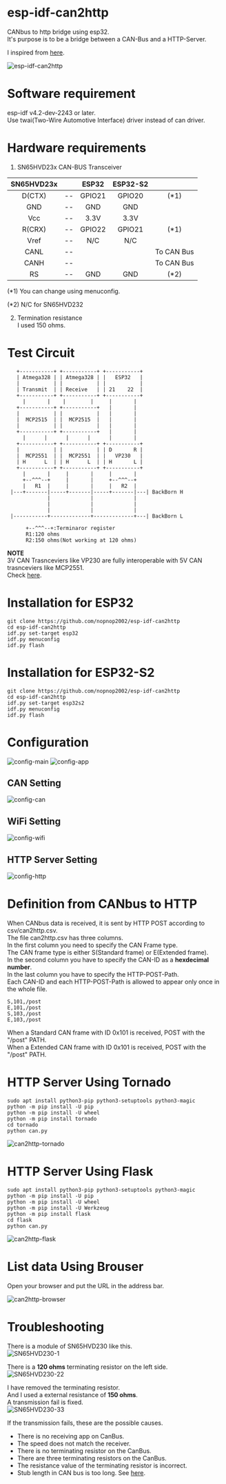 # esp-idf-can2http
CANbus to http bridge using esp32.   
It's purpose is to be a bridge between a CAN-Bus and a HTTP-Server.    

I inspired from [here](https://github.com/c3re/can2mqtt).

![esp-idf-can2http](https://user-images.githubusercontent.com/6020549/123870583-773bc300-d96d-11eb-8c07-27747faf7bb4.jpg)


# Software requirement
esp-idf v4.2-dev-2243 or later.   
Use twai(Two-Wire Automotive Interface) driver instead of can driver.   

# Hardware requirements
1. SN65HVD23x CAN-BUS Transceiver   

|SN65HVD23x||ESP32|ESP32-S2||
|:-:|:-:|:-:|:-:|:-:|
|D(CTX)|--|GPIO21|GPIO20|(*1)|
|GND|--|GND|GND||
|Vcc|--|3.3V|3.3V||
|R(CRX)|--|GPIO22|GPIO21|(*1)|
|Vref|--|N/C|N/C||
|CANL|--|||To CAN Bus|
|CANH|--|||To CAN Bus|
|RS|--|GND|GND|(*2)|

(*1) You can change using menuconfig.

(*2) N/C for SN65HVD232

2. Termination resistance   
I used 150 ohms.   


# Test Circuit   
```
   +-----------+ +-----------+ +-----------+ 
   | Atmega328 | | Atmega328 | |   ESP32   | 
   |           | |           | |           | 
   | Transmit  | | Receive   | | 21    22  | 
   +-----------+ +-----------+ +-----------+ 
     |       |    |        |     |       |   
   +-----------+ +-----------+   |       |   
   |           | |           |   |       |   
   |  MCP2515  | |  MCP2515  |   |       |   
   |           | |           |   |       |   
   +-----------+ +-----------+   |       |   
     |      |      |      |      |       |   
   +-----------+ +-----------+ +-----------+ 
   |           | |           | | D       R | 
   |  MCP2551  | |  MCP2551  | |   VP230   | 
   | H      L  | | H      L  | | H       L | 
   +-----------+ +-----------+ +-----------+ 
     |       |     |       |     |       |   
     +--^^^--+     |       |     +--^^^--+
     |   R1  |     |       |     |   R2  |   
 |---+-------|-----+-------|-----+-------|---| BackBorn H
             |             |             |
             |             |             |
             |             |             |
 |-----------+-------------+-------------+---| BackBorn L

      +--^^^--+:Terminaror register
      R1:120 ohms
      R2:150 ohms(Not working at 120 ohms)
```

__NOTE__   
3V CAN Trasnceviers like VP230 are fully interoperable with 5V CAN trasnceviers like MCP2551.   
Check [here](http://www.ti.com/lit/an/slla337/slla337.pdf).


# Installation for ESP32
```
git clone https://github.com/nopnop2002/esp-idf-can2http
cd esp-idf-can2http
idf.py set-target esp32
idf.py menuconfig
idf.py flash
```

# Installation for ESP32-S2
```
git clone https://github.com/nopnop2002/esp-idf-can2http
cd esp-idf-can2http
idf.py set-target esp32s2
idf.py menuconfig
idf.py flash
```

# Configuration
![config-main](https://user-images.githubusercontent.com/6020549/123870635-92a6ce00-d96d-11eb-9b67-7b6a26e95fbd.jpg)
![config-app](https://user-images.githubusercontent.com/6020549/123870638-94709180-d96d-11eb-94da-b4860148be6a.jpg)

## CAN Setting
![config-can](https://user-images.githubusercontent.com/6020549/123870665-a05c5380-d96d-11eb-89b1-78a274bfd957.jpg)

## WiFi Setting
![config-wifi](https://user-images.githubusercontent.com/6020549/123870681-a81bf800-d96d-11eb-8637-66295408b055.jpg)

## HTTP Server Setting
![config-http](https://user-images.githubusercontent.com/6020549/123873614-b5d37c80-d971-11eb-8ead-827f52aed982.jpg)

# Definition from CANbus to HTTP
When CANbus data is received, it is sent by HTTP POST according to csv/can2http.csv.   
The file can2http.csv has three columns.   
In the first column you need to specify the CAN Frame type.   
The CAN frame type is either S(Standard frame) or E(Extended frame).   
In the second column you have to specify the CAN-ID as a __hexdecimal number__.    
In the last column you have to specify the HTTP-POST-Path.   
Each CAN-ID and each HTTP-POST-Path is allowed to appear only once in the whole file.   

```
S,101,/post
E,101,/post
S,103,/post
E,103,/post
```

When a Standard CAN frame with ID 0x101 is received, POST with the "/post" PATH.   
When a Extended CAN frame with ID 0x101 is received, POST with the "/post" PATH.   

# HTTP Server Using Tornado
```
sudo apt install python3-pip python3-setuptools python3-magic
python -m pip install -U pip
python -m pip install -U wheel
python -m pip install tornado
cd tornado
python can.py
```
![can2http-tornado](https://user-images.githubusercontent.com/6020549/123871778-18774900-d96f-11eb-95b6-df9713047c30.jpg)

# HTTP Server Using Flask
```
sudo apt install python3-pip python3-setuptools python3-magic
python -m pip install -U pip
python -m pip install -U wheel
python -m pip install -U Werkzeug
python -m pip install flask
cd flask
python can.py
```

![can2http-flask](https://user-images.githubusercontent.com/6020549/123871850-35ac1780-d96f-11eb-9d03-c1a0b547e9c8.jpg)


# List data Using Brouser
Open your browser and put the URL in the address bar.   

![can2http-browser](https://user-images.githubusercontent.com/6020549/123872025-71df7800-d96f-11eb-8832-8d9e1169c993.jpg)

# Troubleshooting   
There is a module of SN65HVD230 like this.   
![SN65HVD230-1](https://user-images.githubusercontent.com/6020549/80897499-4d204e00-8d34-11ea-80c9-3dc41b1addab.JPG)

There is a __120 ohms__ terminating resistor on the left side.   
![SN65HVD230-22](https://user-images.githubusercontent.com/6020549/89281044-74185400-d684-11ea-9f55-830e0e9e6424.JPG)

I have removed the terminating resistor.   
And I used a external resistance of __150 ohms__.   
A transmission fail is fixed.   
![SN65HVD230-33](https://user-images.githubusercontent.com/6020549/89280710-f7857580-d683-11ea-9b36-12e36910e7d9.JPG)

If the transmission fails, these are the possible causes.   
- There is no receiving app on CanBus.
- The speed does not match the receiver.
- There is no terminating resistor on the CanBus.
- There are three terminating resistors on the CanBus.
- The resistance value of the terminating resistor is incorrect.
- Stub length in CAN bus is too long. See [here](https://e2e.ti.com/support/interface-group/interface/f/interface-forum/378932/iso1050-can-bus-stub-length).


